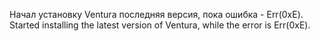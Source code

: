 Начал установку Ventura последняя версия, пока ошибка - Err(0xE).
Started installing the latest version of Ventura, while the error is Err(0xE).
